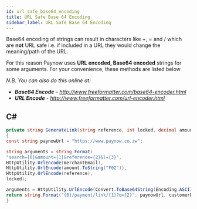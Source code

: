 ```yaml
---
id: url_safe_base64_encoding
title: URL Safe Base 64 Encoding
sidebar_label: URL Safe Base 64 Encoding
---
```


Base64 encoding of strings can result in characters like +, = and / which are **not** URL safe i.e. if included in a URL they would change the meaning/path of the URL.

For this reason Paynow uses **URL encoded, Base64 encoded** strings for some arguments. For your convenience, these methods are listed below

*N.B. You can also do this online at:*

- ***Base64 Encode*** - *http://www.freeformatter.com/base64-encoder.html*
- ***URL Encode*** - *http://www.freeformatter.com/url-encoder.html*


## C\#

```cs
private string GenerateLink(string reference, int locked, decimal amount, string merchantEmail, string customerEmail)
{
const string paynowUrl = "https://www.paynow.co.zw";

string arguments = string.Format(
"search={0}&amount={1}&reference={2}&l={3}",
HttpUtility.UrlEncode(merchantEmail),
HttpUtility.UrlEncode(amount.ToString("F02")),
HttpUtility.UrlEncode(reference),
locked);

arguments = HttpUtility.UrlEncode(Convert.ToBase64String(Encoding.ASCII.GetBytes(arguments)));
return string.Format("{0}/payment/link/{1}?q={2}", paynowUrl, customerEmail, arguments);
}
```